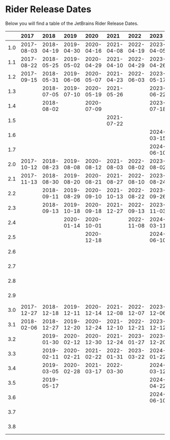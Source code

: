 # Rider Release Dates
Below you will find a table of the JetBrains Rider Release Dates.

|     | 2017       | 2018       | 2019       | 2020       | 2021       | 2022       | 2023       | 2024       | 2025       |
|----:|:-----------|:-----------|:-----------|:-----------|:-----------|:-----------|:-----------|:-----------|:-----------|
| 1.0 | 2017-08-03 | 2018-04-19 | 2019-04-30 | 2020-04-16 | 2021-04-08 | 2022-04-19 | 2023-04-05 | 2024-04-09 | 2025-04-16 |
| 1.1 | 2017-08-22 | 2018-05-25 | 2019-05-02 | 2020-04-29 | 2021-04-10 | 2022-04-29 | 2023-04-26 | 2024-04-17 | 2025-04-28 |
| 1.2 | 2017-09-15 | 2018-05-31 | 2019-06-06 | 2020-05-07 | 2021-04-23 | 2022-06-03 | 2023-05-17 | 2024-05-07 | 2025-05-08 |
| 1.3 |            | 2018-07-05 | 2019-07-10 | 2020-05-19 | 2021-05-26 |            | 2023-06-22 | 2024-06-10 |            |
| 1.4 |            | 2018-08-02 |            | 2020-07-09 |            |            | 2023-07-18 | 2024-06-24 |            |
| 1.5 |            |            |            |            | 2021-07-22 |            |            | 2024-08-06 |            |
| 1.6 |            |            |            |            |            |            | 2024-03-15 | 2024-08-13 |            |
| 1.7 |            |            |            |            |            |            | 2024-06-10 | 2025-02-19 |            |
| 2.0 | 2017-10-12 | 2018-08-23 | 2019-08-08 | 2020-08-12 | 2021-08-03 | 2022-08-02 | 2023-08-02 | 2024-08-15 |            |
| 2.1 | 2017-11-13 | 2018-08-30 | 2019-08-20 | 2020-08-21 | 2021-08-27 | 2022-08-10 | 2023-08-24 | 2024-08-20 |            |
| 2.2 |            | 2018-09-11 | 2019-08-29 | 2020-09-10 | 2021-10-13 | 2022-08-22 | 2023-09-26 | 2024-08-26 |            |
| 2.3 |            | 2018-09-13 | 2019-10-18 | 2020-09-18 | 2021-12-27 | 2022-09-13 | 2023-11-03 | 2024-08-30 |            |
| 2.4 |            |            | 2020-01-14 | 2020-10-01 |            | 2022-11-08 | 2024-03-11 | 2024-09-09 |            |
| 2.5 |            |            |            | 2020-12-18 |            |            | 2024-06-10 | 2024-09-20 |            |
| 2.6 |            |            |            |            |            |            |            | 2024-10-09 |            |
| 2.7 |            |            |            |            |            |            |            | 2024-10-24 |            |
| 2.8 |            |            |            |            |            |            |            | 2025-01-29 |            |
| 2.9 |            |            |            |            |            |            |            | 2025-05-28 |            |
| 3.0 | 2017-12-27 | 2018-12-18 | 2019-12-11 | 2020-12-14 | 2021-12-08 | 2022-12-07 | 2023-12-06 | 2024-11-13 |            |
| 3.1 | 2018-02-06 | 2018-12-27 | 2019-12-20 | 2020-12-24 | 2021-12-10 | 2022-12-21 | 2023-12-12 |            |            |
| 3.2 |            | 2019-01-30 | 2020-02-12 | 2020-12-30 | 2021-12-24 | 2023-01-27 | 2023-12-20 | 2024-12-11 |            |
| 3.3 |            | 2019-02-11 | 2020-02-21 | 2021-02-22 | 2022-01-31 | 2023-03-22 | 2024-01-22 | 2024-12-24 |            |
| 3.4 |            | 2019-03-05 | 2020-02-28 | 2021-03-17 | 2022-03-30 |            | 2024-03-12 | 2025-01-23 |            |
| 3.5 |            | 2019-05-17 |            |            |            |            | 2024-04-22 | 2025-02-07 |            |
| 3.6 |            |            |            |            |            |            | 2024-06-10 | 2025-02-28 |            |
| 3.7 |            |            |            |            |            |            |            | 2025-04-03 |            |
| 3.8 |            |            |            |            |            |            |            | 2025-05-20 |            |